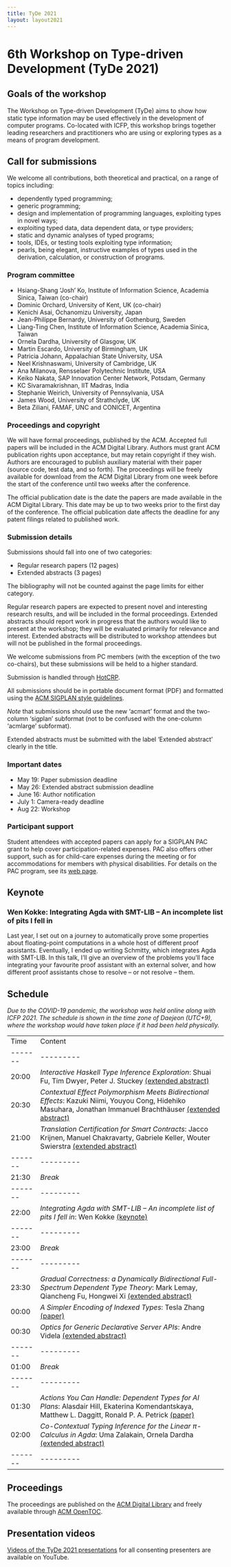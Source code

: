 ```yaml
---
title: TyDe 2021
layout: layout2021
---
```


# 6th Workshop on Type-driven Development (TyDe 2021)

## Goals of the workshop

The Workshop on Type-driven Development (TyDe) aims to show how static type information may be used effectively in the development of computer programs.
Co-located with ICFP, this workshop brings together leading researchers and practitioners who are using or exploring types as a means of program development.

## Call for submissions

We welcome all contributions, both theoretical and practical, on a range of topics including:

- dependently typed programming;
- generic programming;
- design and implementation of programming languages, exploiting types in novel ways;
- exploiting typed data, data dependent data, or type providers;
- static and dynamic analyses of typed programs;
- tools, IDEs, or testing tools exploiting type information;
- pearls, being elegant, instructive examples of types used in the derivation, calculation, or construction of programs.

### Program committee

- Hsiang-Shang ‘Josh’ Ko, Institute of Information Science, Academia Sinica, Taiwan (co-chair)
- Dominic Orchard, University of Kent, UK (co-chair)
- Kenichi Asai, Ochanomizu University, Japan
- Jean-Philippe Bernardy, University of Gothenburg, Sweden
- Liang-Ting Chen, Institute of Information Science, Academia Sinica, Taiwan
- Ornela Dardha, University of Glasgow, UK
- Martin Escardo, University of Birmingham, UK
- Patricia Johann, Appalachian State University, USA
- Neel Krishnaswami, University of Cambridge, UK
- Ana Milanova, Rensselaer Polytechnic Institute, USA
- Keiko Nakata, SAP Innovation Center Network, Potsdam, Germany
- KC Sivaramakrishnan, IIT Madras, India
- Stephanie Weirich, University of Pennsylvania, USA
- James Wood, University of Strathclyde, UK
- Beta Ziliani, FAMAF, UNC and CONICET, Argentina

### Proceedings and copyright

We will have formal proceedings, published by the ACM.
Accepted full papers will be included in the ACM Digital Library.
Authors must grant ACM publication rights upon acceptance, but may retain copyright if they wish.
Authors are encouraged to publish auxiliary material with their paper (source code, test data, and so forth).
The proceedings will be freely available for download from the ACM Digital Library from one week before the start of the conference until two weeks after the conference.

The official publication date is the date the papers are made available in the ACM Digital Library.
This date may be up to two weeks prior to the first day of the conference.
The official publication date affects the deadline for any patent filings related to published work.

### Submission details

Submissions should fall into one of two categories:

- Regular research papers (12 pages)
- Extended abstracts (3 pages)

The bibliography will not be counted against the page limits for either category.

Regular research papers are expected to present novel and interesting research results, and will be included in the formal proceedings.
Extended abstracts should report work in progress that the authors would like to present at the workshop; they will be evaluated primarily for relevance and interest.
Extended abstracts will be distributed to workshop attendees but will not be published in the formal proceedings.

We welcome submissions from PC members (with the exception of the two co-chairs), but these submissions will be held to a higher standard.

Submission is handled through [HotCRP](https://tyde21.hotcrp.com).

All submissions should be in portable document format (PDF) and formatted using the [ACM SIGPLAN style guidelines](https://www.sigplan.org/Resources/Author/).

*Note* that submissions should use the new ‘acmart’ format and the two-column ‘sigplan’ subformat (not to be confused with the one-column ‘acmlarge’ subformat).

Extended abstracts must be submitted with the label ‘Extended abstract’ clearly in the title.

### Important dates

- May 19: Paper submission deadline
- May 26: Extended abstract submission deadline
- June 16: Author notification
- July 1: Camera-ready deadline
- Aug 22: Workshop

### Participant support

Student attendees with accepted papers can apply for a SIGPLAN PAC grant to help cover participation-related expenses.
PAC also offers other support, such as for child-care expenses during the meeting or for accommodations for members with physical disabilities.
For details on the PAC program, see its [web page](https://www.sigplan.org/PAC/).

## Keynote

### Wen Kokke: Integrating Agda with SMT-LIB – An incomplete list of pits I fell in

Last year, I set out on a journey to automatically prove some properties about floating-point computations in a whole host of different proof assistants. Eventually, I ended up writing Schmitty, which integrates Agda with SMT-LIB. In this talk, I’ll give an overview of the problems you’ll face integrating your favourite proof assistant with an external solver, and how different proof assistants chose to resolve – or not resolve – them.

## Schedule

*Due to the COVID-19 pandemic, the workshop was held online along with ICFP 2021.*
*The schedule is shown in the time zone of Daejeon (UTC+9), where the workshop would have taken place if it had been held physically.*

|       |         |
|-------|---------|
| Time  | Content |
|-------|---------|
| 20:00 | *Interactive Haskell Type Inference Exploration*: Shuai Fu, Tim Dwyer, Peter J. Stuckey [(extended abstract)](/2021-abstracts/paper7.pdf) |
| 20:30 | *Contextual Effect Polymorphism Meets Bidirectional Effects*: Kazuki Niimi, Youyou Cong, Hidehiko Masuhara, Jonathan Immanuel Brachthäuser [(extended abstract)](/2021-abstracts/paper9.pdf) |
| 21:00 | *Translation Certification for Smart Contracts*: Jacco Krijnen, Manuel Chakravarty, Gabriele Keller, Wouter Swierstra [(extended abstract)](/2021-abstracts/paper8.pdf) |
|-------|---------|
| 21:30 | *Break* |
|-------|---------|
| 22:00 | *Integrating Agda with SMT-LIB – An incomplete list of pits I fell in*: Wen Kokke [(keynote)](#keynote) |
|-------|---------|
| 23:00 | *Break* |
|-------|---------|
| 23:30 | *Gradual Correctness: a Dynamically Bidirectional Full-Spectrum Dependent Type Theory*: Mark Lemay, Qiancheng Fu, Hongwei Xi [(extended abstract)](/2021-abstracts/paper1.pdf) |
| 00:00 | *A Simpler Encoding of Indexed Types*: Tesla Zhang [(paper)](https://doi.org/10.1145/3471875.3472991) |
| 00:30 | *Optics for Generic Declarative Server APIs*: Andre Videla [(extended abstract)](/2021-abstracts/paper5.pdf) |
|-------|---------|
| 01:00 | *Break* |
|-------|---------|
| 01:30 | *Actions You Can Handle: Dependent Types for AI Plans*: Alasdair Hill, Ekaterina Komendantskaya, Matthew L. Daggitt, Ronald P. A. Petrick [(paper)](https://doi.org/10.1145/3471875.3472990) |
| 02:00 | *Co-Contextual Typing Inference for the Linear π-Calculus in Agda*: Uma Zalakain, Ornela Dardha [(extended abstract)](/2021-abstracts/paper6.pdf) |
|-------|---------|

## Proceedings

The proceedings are published on the [ACM Digital Library](https://dl.acm.org/doi/proceedings/10.1145/3471875) and freely available through [ACM OpenTOC](https://www.sigplan.org/OpenTOC/tyde21.html).

## Presentation videos

[Videos of the TyDe 2021 presentations](https://www.youtube.com/playlist?list=PLyrlk8Xaylp6viP0if0xp4sTiMXYKyiB7) for all consenting presenters are available on YouTube.
